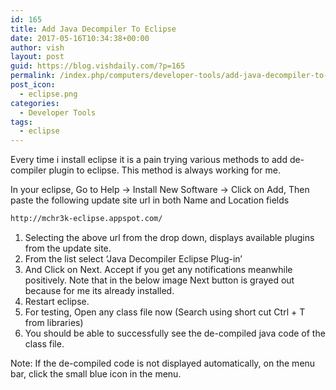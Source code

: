 ```yaml
---
id: 165
title: Add Java Decompiler To Eclipse
date: 2017-05-16T10:34:38+00:00
author: vish
layout: post
guid: https://blog.vishdaily.com/?p=165
permalink: /index.php/computers/developer-tools/add-java-decompiler-to-eclipse/
post_icon:
  - eclipse.png
categories:
  - Developer Tools
tags:
  - eclipse
---
```

Every time i install eclipse it is a pain trying various methods to add de-compiler plugin to eclipse. This method is always working for me.

In your eclipse, Go to Help -> Install New Software -> Click on Add, Then paste the following update site url in both Name and Location fields

```bash
http://mchr3k-eclipse.appspot.com/
```

  1. Selecting the above url from the drop down, displays available plugins from the update site.
  2. From the list select &#8216;Java Decompiler Eclipse Plug-in&#8217;
  3. And Click on Next. Accept if you get any notifications meanwhile positively. Note that in the below image Next button is grayed out because for me its already installed.
  4. Restart eclipse.
  5. For testing, Open any class file now (Search using short cut Ctrl + T from libraries)
  6. You should be able to successfully see the de-compiled java code of the class file.

Note: If the de-compiled code is not displayed automatically, on the menu bar, click the small blue icon in the menu.

&nbsp;

&nbsp;

&nbsp;

&nbsp;